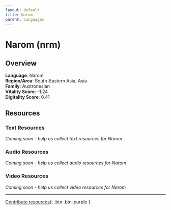 ```yaml
---
layout: default
title: Narom
parent: Languages
---
```


# Narom (nrm)

## Overview

**Language**: Narom  
**Region/Area**: South-Eastern Asia, Asia  
**Family**: Austronesian  
**Vitality Score**: -1.24  
**Digitality Score**: 0.41  

## Resources

### Text Resources
*Coming soon - help us collect text resources for Narom*

### Audio Resources
*Coming soon - help us collect audio resources for Narom*

### Video Resources
*Coming soon - help us collect video resources for Narom*

---

[Contribute resources](https://fairtrain.github.io/){: .btn .btn-purple }
